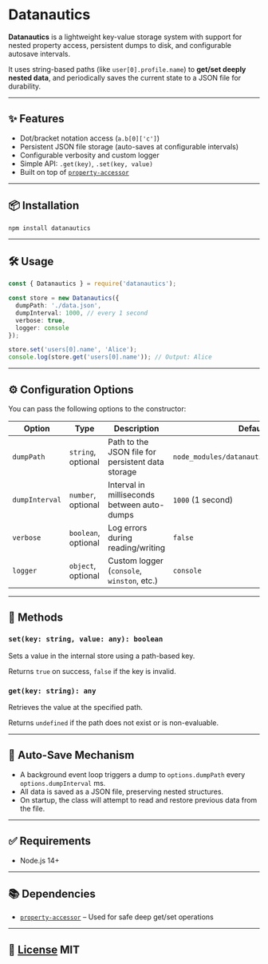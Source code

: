 # Datanautics

**Datanautics** is a lightweight key-value storage system with support for nested property access, persistent dumps to disk, and configurable autosave intervals.

It uses string-based paths (like `user[0].profile.name`) to **get/set deeply nested data**, and periodically saves the current state to a JSON file for durability.

---

## ✨ Features

- Dot/bracket notation access (`a.b[0]['c']`)
- Persistent JSON file storage (auto-saves at configurable intervals)
- Configurable verbosity and custom logger
- Simple API: `.get(key)`, `.set(key, value)`
- Built on top of [`property-accessor`](https://npmjs.com/package/property-accessor)

---

## 📦 Installation

```bash
npm install datanautics
```


---

## 🛠 Usage

```ts
const { Datanautics } = require('datanautics');

const store = new Datanautics({
  dumpPath: './data.json',
  dumpInterval: 1000, // every 1 second
  verbose: true,
  logger: console
});

store.set('users[0].name', 'Alice');
console.log(store.get('users[0].name')); // Output: Alice
```

---

## ⚙️ Configuration Options

You can pass the following options to the constructor:

| Option         | Type                | Description                                          | Default                                   |
|----------------|---------------------|------------------------------------------------------|-------------------------------------------|
| `dumpPath`     | `string`, optional  | Path to the JSON file for persistent data storage    | `node_modules/datanautics/data/data.json` |
| `dumpInterval` | `number`, optional  | Interval in milliseconds between auto-dumps          | `1000` (1 second)                         |
| `verbose`      | `boolean`, optional | Log errors during reading/writing                    | `false`                                   |
| `logger`       | `object`, optional  | Custom logger (`console`, `winston`, etc.)           | `console`                                 |

---

## 🔧 Methods

### `set(key: string, value: any): boolean`

Sets a value in the internal store using a path-based key.

Returns `true` on success, `false` if the key is invalid.

### `get(key: string): any`

Retrieves the value at the specified path.

Returns `undefined` if the path does not exist or is non-evaluable.

---

## 📂 Auto-Save Mechanism

- A background event loop triggers a dump to `options.dumpPath` every `options.dumpInterval` ms.
- All data is saved as a JSON file, preserving nested structures.
- On startup, the class will attempt to read and restore previous data from the file.

---

## ✅ Requirements

- Node.js 14+

---

## 📚 Dependencies

- [`property-accessor`](https://npmjs.com/package/property-accessor) – Used for safe deep get/set operations

---

## 📄 [License](./LICENSE) MIT
